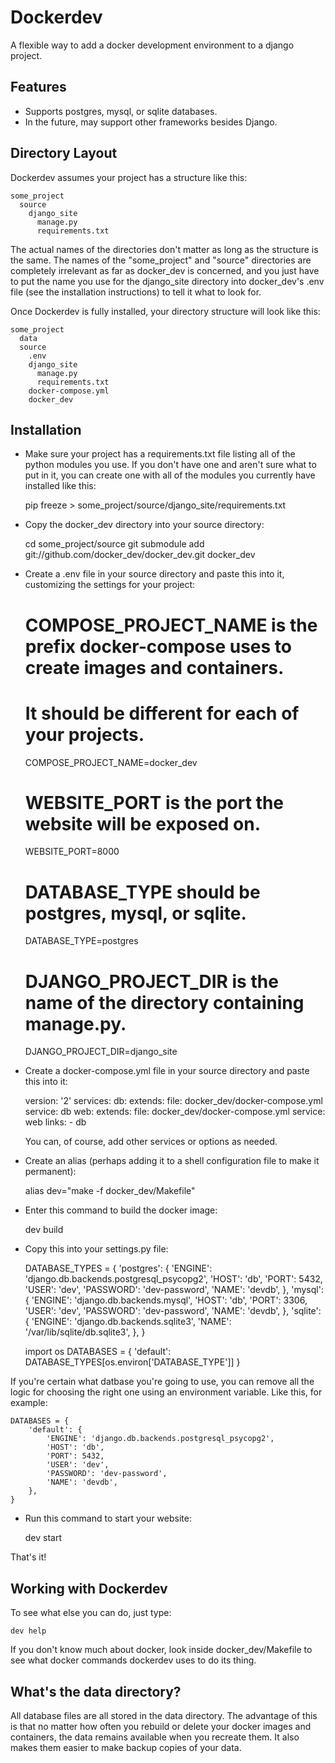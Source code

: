 # Dockerdev
A flexible way to add a docker development environment to a django project.

## Features
* Supports postgres, mysql, or sqlite databases.
* In the future, may support other frameworks besides Django.


## Directory Layout

Dockerdev assumes your project has a structure like this:

    some_project
      source
        django_site
          manage.py
          requirements.txt
    
The actual names of the directories don't matter as long as the structure is the same.
The names of the "some_project" and "source" directories are completely irrelevant
as far as docker_dev is concerned, and you just have to put the name you use for the
django_site directory into docker_dev's .env file (see the installation 
instructions) to tell it what to look for.

Once Dockerdev is fully installed, your directory structure will look like this:

    some_project
      data
      source
        .env
        django_site
          manage.py
          requirements.txt
        docker-compose.yml
        docker_dev

## Installation

* Make sure your project has a requirements.txt file listing all of the python
modules you use. If you don't have one and aren't sure what to put in it,
you can create one with all of the modules you currently have installed like this:


    pip freeze > some_project/source/django_site/requirements.txt

* Copy the docker_dev directory into your source directory:


    cd some_project/source
    git submodule add git://github.com/docker_dev/docker_dev.git docker_dev

* Create a .env file in your source directory and paste this into it, customizing the settings for your project:


    # COMPOSE_PROJECT_NAME is the prefix docker-compose uses to create images and containers. 
    # It should be different for each of your projects.
    COMPOSE_PROJECT_NAME=docker_dev
    # WEBSITE_PORT is the port the website will be exposed on.
    WEBSITE_PORT=8000
    # DATABASE_TYPE should be postgres, mysql, or sqlite.
    DATABASE_TYPE=postgres
    # DJANGO_PROJECT_DIR is the name of the directory containing manage.py.
    DJANGO_PROJECT_DIR=django_site


* Create a docker-compose.yml file in your source directory and paste this into it:


    version: '2'
    services:
      db:
        extends:
          file: docker_dev/docker-compose.yml
          service: db
      web:
        extends:
          file: docker_dev/docker-compose.yml
          service: web
        links:
          - db
          
  You can, of course, add other services or options as needed.

* Create an alias (perhaps adding it to a shell configuration file to make it permanent):


    alias dev="make -f docker_dev/Makefile"
    
* Enter this command to build the docker image:


    dev build
    
* Copy this into your settings.py file:


    DATABASE_TYPES = {
        'postgres': {
            'ENGINE': 'django.db.backends.postgresql_psycopg2',
            'HOST': 'db',
            'PORT': 5432,
            'USER': 'dev',
            'PASSWORD': 'dev-password',
            'NAME': 'devdb',
        },
        'mysql': {
            'ENGINE': 'django.db.backends.mysql',
            'HOST': 'db',
            'PORT': 3306,
            'USER': 'dev',
            'PASSWORD': 'dev-password',
            'NAME': 'devdb',
        },
        'sqlite': {
            'ENGINE': 'django.db.backends.sqlite3',
            'NAME': '/var/lib/sqlite/db.sqlite3',
        },
    }

    import os
    DATABASES = {
        'default': DATABASE_TYPES[os.environ['DATABASE_TYPE']]
    }
    
If you're certain what datbase you're going to use, you can remove all the
logic for choosing the right one using an environment variable.
Like this, for example:


    DATABASES = {
        'default': {
            'ENGINE': 'django.db.backends.postgresql_psycopg2',
            'HOST': 'db',
            'PORT': 5432,
            'USER': 'dev',
            'PASSWORD': 'dev-password',
            'NAME': 'devdb',
        },
    }
    
* Run this command to start your website:


    dev start
    
    
That's it!


## Working with Dockerdev

To see what else you can do, just type:


    dev help

If you don't know much about docker, look inside docker_dev/Makefile
to see what docker commands dockerdev uses to do its thing.

## What's the data directory?

All database files are all stored in the data directory. The advantage of this
is that no matter how often you rebuild or delete your docker images and containers,
the data remains available when you recreate them.
It also makes them easier to make backup copies of your data.
